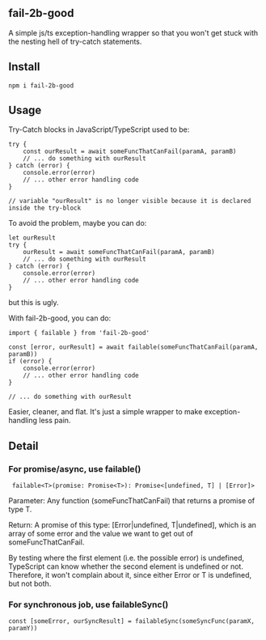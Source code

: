 
## fail-2b-good

A simple js/ts exception-handling wrapper so that you won't get stuck with the nesting hell of try-catch statements.

## Install

```
npm i fail-2b-good
```

## Usage
Try-Catch blocks in JavaScript/TypeScript used to be:

```
try {
    const ourResult = await someFuncThatCanFail(paramA, paramB)
    // ... do something with ourResult
} catch (error) {
    console.error(error)
    // ... other error handling code 
}

// variable "ourResult" is no longer visible because it is declared inside the try-block

```
To avoid the problem, maybe you can do:
```
let ourResult
try {
    ourResult = await someFuncThatCanFail(paramA, paramB)
    // ... do something with ourResult
} catch (error) {
    console.error(error)
    // ... other error handling code 
}

```
but this is ugly.

With fail-2b-good, you can do:
```
import { failable } from 'fail-2b-good'

const [error, ourResult] = await failable(someFuncThatCanFail(paramA, paramB))
if (error) {
    console.error(error)
    // ... other error handling code 
}

// ... do something with ourResult
```
Easier, cleaner, and flat. It's just a simple wrapper to make exception-handling less pain. 

## Detail
### For promise/async, use failable()
```
 failable<T>(promise: Promise<T>): Promise<[undefined, T] | [Error]>
```
Parameter: Any function (someFuncThatCanFail) that returns a promise of type T.

Return: A promise of this type: [Error|undefined, T|undefined], which is an array of some error and the value we want to get out of someFuncThatCanFail.

By testing where the first element (i.e. the possible error) is undefined, TypeScript can know whether the second element is undefined or not. Therefore, it won't complain about it, since either Error or T is undefined, but not both.

### For synchronous job, use failableSync()
```
const [someError, ourSyncResult] = failableSync(someSyncFunc(paramX, paramY))
```


